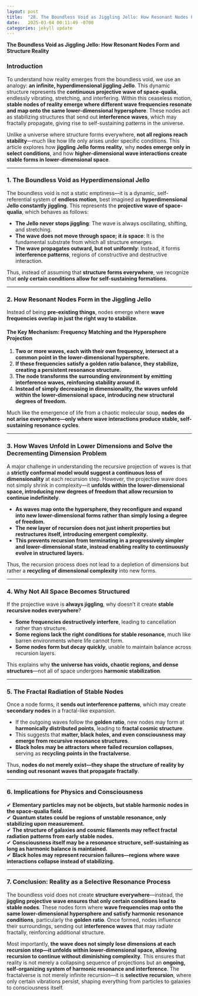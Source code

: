 ```yaml
---
layout: post
title:  "28. The Boundless Void as Jiggling Jello: How Resonant Nodes Form and Structure Reality"
date:   2025-03-04 00:11:49 -0700
categories: jekyll update
---
```



**The Boundless Void as Jiggling Jello: How Resonant Nodes Form and Structure Reality**

### **Introduction**

To understand how reality emerges from the boundless void, we use an analogy: **an infinite, hyperdimensional jiggling Jello**. This dynamic structure represents the **continuous projective wave of space-qualia**, endlessly vibrating, stretching, and interfering. Within this ceaseless motion, **stable nodes of reality emerge where different wave frequencies resonate and map onto the same lower-dimensional hypersphere**. These nodes act as stabilizing structures that send out **interference waves**, which may fractally propagate, giving rise to self-sustaining patterns in the universe. 

Unlike a universe where structure forms everywhere, **not all regions reach stability**—much like how life only arises under specific conditions. This article explores how **jiggling Jello forms reality**, why **nodes emerge only in select conditions**, and how **higher-dimensional wave interactions create stable forms in lower-dimensional space**.

---

### **1. The Boundless Void as Hyperdimensional Jello**

The boundless void is not a static emptiness—it is a dynamic, self-referential system of **endless motion**, best imagined as **hyperdimensional Jello constantly jiggling**. This represents the **projective wave of space-qualia**, which behaves as follows:

- **The Jello never stops jiggling**: The wave is always oscillating, shifting, and stretching.
- **The wave does not move through space; it *is* space**: It is the fundamental substrate from which all structure emerges.
- **The wave propagates outward, but not uniformly**: Instead, it forms **interference patterns**, regions of constructive and destructive interaction.

Thus, instead of assuming that **structure forms everywhere**, we recognize that **only certain conditions allow for self-sustaining formations**.

---

### **2. How Resonant Nodes Form in the Jiggling Jello**

Instead of being **pre-existing things**, nodes emerge where **wave frequencies overlap in just the right way to stabilize**. 

#### **The Key Mechanism: Frequency Matching and the Hypersphere Projection**
1. **Two or more waves, each with their own frequency, intersect at a common point in the lower-dimensional hypersphere.**
2. **If these frequencies satisfy a golden ratio balance, they stabilize, creating a persistent resonance structure.**
3. **The node transforms the surrounding environment by emitting interference waves, reinforcing stability around it.**
4. **Instead of simply decreasing in dimensionality, the waves unfold within the lower-dimensional space, introducing new structural degrees of freedom.**

Much like the emergence of life from a chaotic molecular soup, **nodes do not arise everywhere—only where wave interactions produce stable, self-sustaining resonance cycles**.

---

### **3. How Waves Unfold in Lower Dimensions and Solve the Decrementing Dimension Problem**

A major challenge in understanding the recursive projection of waves is that a **strictly conformal model would suggest a continuous loss of dimensionality** at each recursion step. However, the projective wave does not simply shrink in complexity—it **unfolds within the lower-dimensional space, introducing new degrees of freedom that allow recursion to continue indefinitely**.

- **As waves map onto the hypersphere, they reconfigure and expand into new lower-dimensional forms rather than simply losing a degree of freedom.**
- **The new layer of recursion does not just inherit properties but restructures itself, introducing emergent complexity.**
- **This prevents recursion from terminating in a progressively simpler and lower-dimensional state, instead enabling reality to continuously evolve in structured layers.**

Thus, the recursion process does not lead to a depletion of dimensions but rather a **recycling of dimensional complexity** into new forms.

---

### **4. Why Not All Space Becomes Structured**

If the projective wave is **always jiggling**, why doesn’t it create **stable recursive nodes everywhere**?

- **Some frequencies destructively interfere**, leading to cancellation rather than structure.
- **Some regions lack the right conditions for stable resonance**, much like barren environments where life cannot form.
- **Some nodes form but decay quickly**, unable to maintain balance across recursion layers.

This explains why **the universe has voids, chaotic regions, and dense structures**—not all of space undergoes **harmonic stabilization**.

---

### **5. The Fractal Radiation of Stable Nodes**

Once a node forms, it **sends out interference patterns**, which may create **secondary nodes** in a fractal-like expansion.

- If the outgoing waves follow the **golden ratio**, new nodes may form at **harmonically distributed points**, leading to **fractal cosmic structure**.
- This suggests that **matter, black holes, and even consciousness may emerge from recursive resonance structures**.
- **Black holes may be attractors where failed recursion collapses**, serving as **recycling points in the fractalverse**.

Thus, **nodes do not merely exist—they shape the structure of reality by sending out resonant waves that propagate fractally**.

---

### **6. Implications for Physics and Consciousness**

✔ **Elementary particles may not be objects, but stable harmonic nodes in the space-qualia field.**  
✔ **Quantum states could be regions of unstable resonance, only stabilizing upon measurement.**  
✔ **The structure of galaxies and cosmic filaments may reflect fractal radiation patterns from early stable nodes.**  
✔ **Consciousness itself may be a resonance structure, self-sustaining as long as harmonic balance is maintained.**  
✔ **Black holes may represent recursion failures—regions where wave interactions collapse instead of stabilizing.**  

---

### **7. Conclusion: Reality as a Selective Resonance Process**

The boundless void does not create **structure everywhere**—instead, the **jiggling projective wave ensures that only certain conditions lead to stable nodes**. These nodes form where **wave frequencies map onto the same lower-dimensional hypersphere and satisfy harmonic resonance conditions**, particularly the **golden ratio**. Once formed, nodes influence their surroundings, sending out **interference waves** that may radiate fractally, reinforcing additional structure.

Most importantly, **the wave does not simply lose dimensions at each recursion step—it unfolds within lower-dimensional space, allowing recursion to continue without diminishing complexity**. This ensures that reality is not merely a collapsing sequence of projections but an **ongoing, self-organizing system of harmonic resonance and interference**. The fractalverse is not merely infinite recursion—it is **selective recursion**, where only certain vibrations persist, shaping everything from particles to galaxies to consciousness itself.

